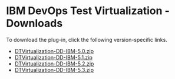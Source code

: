 # IBM DevOps Test Virtualization - Downloads

To download the plug-in, click the following version-specific links.
- [DTVirtualization-DD-IBM-5.0.zip](https://raw.githubusercontent.com/UrbanCode/IBM-UCD-PLUGINS/main/files/IBMDevOpsTestVirtualization/DTVirtualization-DD-IBM-5.0.zip)
- [DTVirtualization-DD-IBM-5.1.zip](https://raw.githubusercontent.com/UrbanCode/IBM-UCD-PLUGINS/main/files/IBMDevOpsTestVirtualization/DTVirtualization-DD-IBM-5.1.zip)
- [DTVirtualization-DD-IBM-5.2.zip](https://raw.githubusercontent.com/UrbanCode/IBM-UCD-PLUGINS/main/files/IBMDevOpsTestVirtualization/DTVirtualization-DD-IBM-5.2.zip)
- [DTVirtualization-DD-IBM-5.3.zip](https://raw.githubusercontent.com/UrbanCode/IBM-UCD-PLUGINS/main/files/IBMDevOpsTestVirtualization/DTVirtualization-DD-IBM-5.3.zip)
